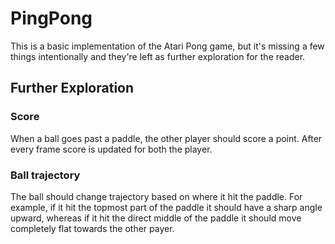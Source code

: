 # PingPong

This is a basic implementation of the Atari Pong game, but it's missing a few things intentionally and they're left as further exploration for the reader.
## Further Exploration
### Score
When a ball goes past a paddle, the other player should score a point. After every frame score is updated for both the player.
### Ball trajectory
The ball should change trajectory based on where it hit the paddle. For example, if it hit the topmost part of the paddle it should have a sharp angle upward, whereas if it hit the direct middle of the paddle it should move completely flat towards the other payer.
